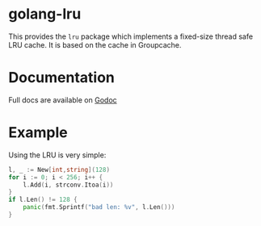 golang-lru
==========

This provides the `lru` package which implements a fixed-size
thread safe LRU cache. It is based on the cache in Groupcache.

Documentation
=============

Full docs are available on [Godoc](http://godoc.org/github.com/hashicorp/golang-lru)

Example
=======

Using the LRU is very simple:

```go
l, _ := New[int,string](128)
for i := 0; i < 256; i++ {
    l.Add(i, strconv.Itoa(i))
}
if l.Len() != 128 {
    panic(fmt.Sprintf("bad len: %v", l.Len()))
}
```
